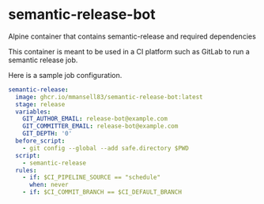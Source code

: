 # semantic-release-bot

Alpine container that contains semantic-release and required dependencies

This container is meant to be used in a CI platform such as GitLab to run a semantic release job.

Here is a sample job configuration.

```yaml
semantic-release:
  image: ghcr.io/mmansell83/semantic-release-bot:latest
  stage: release
  variables:
    GIT_AUTHOR_EMAIL: release-bot@example.com
    GIT_COMMITTER_EMAIL: release-bot@example.com
    GIT_DEPTH: '0'
  before_script:
    - git config --global --add safe.directory $PWD
  script:
    - semantic-release
  rules:
    - if: $CI_PIPELINE_SOURCE == "schedule"
      when: never
    - if: $CI_COMMIT_BRANCH == $CI_DEFAULT_BRANCH
```

